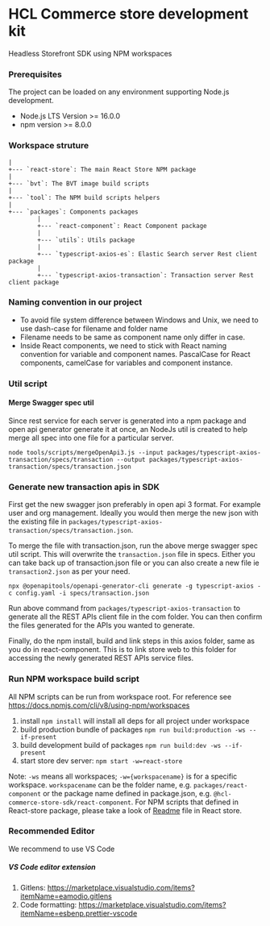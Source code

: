 [//]: # "================================================="
[//]: # "Licensed Materials - Property of HCL Technologies"
[//]: #
[//]: # "HCL Commerce"
[//]: #
[//]: # "(C) Copyright HCL Technologies Limited 2020-2022"
[//]: #
[//]: # "================================================="

# HCL Commerce store development kit

Headless Storefront SDK using NPM workspaces

### Prerequisites

The project can be loaded on any environment supporting Node.js development.

- Node.js LTS Version >= 16.0.0
- npm version >= 8.0.0

### Workspace struture

    |
    +--- `react-store`: The main React Store NPM package
    |
    +--- `bvt`: The BVT image build scripts
    |
    +--- `tool`: The NPM build scripts helpers
    |
    +--- `packages`: Components packages
            |
            +--- `react-component`: React Component package
            |
            +--- `utils`: Utils package
            |
            +--- `typescript-axios-es`: Elastic Search server Rest client package
            |
            +--- `typescript-axios-transaction`: Transaction server Rest client package

### Naming convention in our project

- To avoid file system difference between Windows and Unix, we need to use dash-case for filename and folder name
- Filename needs to be same as component name only differ in case.
- Inside React components, we need to stick with React naming convention for variable and component names. PascalCase for React components, camelCase for variables and component instance.

### Util script

#### Merge Swagger spec util

Since rest service for each server is generated into a npm package and open api generator generate it at once, an NodeJs util is created to help merge all spec into one file for a particular server.

`node tools/scripts/mergeOpenApi3.js --input packages/typescript-axios-transaction/specs/transaction --output packages/typescript-axios-transaction/specs/transaction.json`

### Generate new transaction apis in SDK

First get the new swagger json preferably in open api 3 format. For example user and org management. Ideally you would then merge the new json with the existing file in `packages/typescript-axios-transaction/specs/transaction.json`.

To merge the file with transaction.json, run the above merge swagger spec util script. This will overwrite the `transaction.json` file in specs. Either you can take back up of transaction.json file or you can also create a new file ie `transaction2.json` as per your need.

`npx @openapitools/openapi-generator-cli generate -g typescript-axios -c config.yaml -i specs/transaction.json`

Run above command from `packages/typescript-axios-transaction` to generate all the REST APIs client file in the com folder. You can then confirm the files generated for the APIs you wanted to generate.

Finally, do the npm install, build and link steps in this axios folder, same as you do in react-component. This is to link store web to this folder for accessing the newly generated REST APIs service files.

### Run NPM workspace build script

All NPM scripts can be run from workspace root. For reference see https://docs.npmjs.com/cli/v8/using-npm/workspaces

1. install `npm install` will install all deps for all project under workspace
2. build production bundle of packages `npm run build:production -ws --if-present`
3. build development build of packages `npm run build:dev -ws --if-present`
4. start store dev server: `npm start -w=react-store`

Note: `-ws` means all workspaces; `-w={workspacename}` is for a specific workspace. `workspacename` can be the folder name, e.g. `packages/react-component` or the package name defined in package.json, e.g. `@hcl-commerce-store-sdk/react-component`. For NPM scripts that defined in React-store package, please take a look of [Readme](./react-store/README.md) file in React store.

### Recommended Editor

We recommend to use VS Code

##### VS Code editor extension

1.  Gitlens: https://marketplace.visualstudio.com/items?itemName=eamodio.gitlens
2.  Code formatting: https://marketplace.visualstudio.com/items?itemName=esbenp.prettier-vscode
